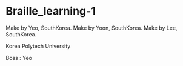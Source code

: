 # Braille_learning-1


Make by Yeo, SouthKorea.
Make by Yoon, SouthKorea.
Make by Lee, SouthKorea.

Korea Polytech University

Boss : Yeo








